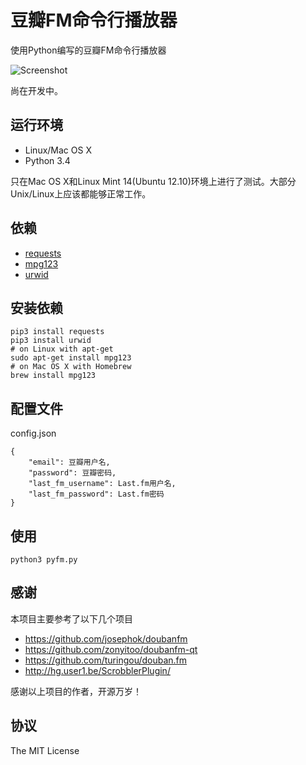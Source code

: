 豆瓣FM命令行播放器
==================

使用Python编写的豆瓣FM命令行播放器

![Screenshot](https://skyline75489.github.io/img/pyfm/screenshot.png)

尚在开发中。

## 运行环境

* Linux/Mac OS X
* Python 3.4

只在Mac OS X和Linux Mint 14(Ubuntu 12.10)环境上进行了测试。大部分Unix/Linux上应该都能够正常工作。

## 依赖

* [requests](https://github.com/kennethreitz/requests)
* [mpg123](http://www.mpg123.de)
* [urwid](http://urwid.org)

## 安装依赖

    pip3 install requests
    pip3 install urwid
    # on Linux with apt-get
    sudo apt-get install mpg123
    # on Mac OS X with Homebrew
    brew install mpg123
    
## 配置文件

config.json

    {
        "email": 豆瓣用户名,
        "password": 豆瓣密码,
        "last_fm_username": Last.fm用户名,
        "last_fm_password": Last.fm密码    
    }
    
## 使用

    python3 pyfm.py


## 感谢

本项目主要参考了以下几个项目

* https://github.com/josephok/doubanfm
* https://github.com/zonyitoo/doubanfm-qt
* https://github.com/turingou/douban.fm
*  http://hg.user1.be/ScrobblerPlugin/ 

感谢以上项目的作者，开源万岁！

## 协议

The MIT License